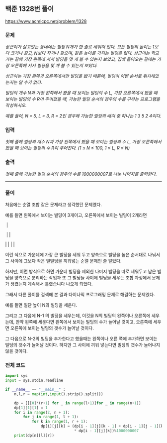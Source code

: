 ## 백준 1328번 풀이

https://www.acmicpc.net/problem/1328

### 문제

*상근이가 살고있는 동네에는 빌딩 N개가 한 줄로 세워져 있다. 모든 빌딩의 높이는 1보다 크거나 같고, N보다 작거나 같으며, 같은 높이를 가지는 빌딩은 없다. 상근이는 학교 가는 길에 가장 왼쪽에 서서 빌딩을 몇 개 볼 수 있는지 보았고, 집에 돌아오는 길에는 가장 오른쪽에 서서 빌딩을 몇 개 볼 수 있는지 보았다.*

*상근이는 가장 왼쪽과 오른쪽에서만 빌딩을 봤기 때문에, 빌딩이 어떤 순서로 위치해있는지는 알 수가 없다.*

*빌딩의 개수 N과 가장 왼쪽에서 봤을 때 보이는 빌딩의 수 L, 가장 오른쪽에서 봤을 때 보이는 빌딩의 수 R이 주어졌을 때, 가능한 빌딩 순서의 경우의 수를 구하는 프로그램을 작성하시오.*

*예를 들어, N = 5, L = 3, R = 2인 경우에 가능한 빌딩의 배치 중 하나는 1 3 5 2 4이다.*



### 입력

*첫째 줄에 빌딩의 개수 N과 가장 왼쪽에서 봤을 때 보이는 빌딩의 수 L, 가장 오른쪽에서 봤을 때 보이는 빌딩의 수 R이 주어진다. (1 ≤ N ≤ 100, 1 ≤ L, R ≤ N)*



### 출력

*첫째 줄에 가능한 빌딩 순서의 경우의 수를 1000000007로 나눈 나머지를 출력한다.*

***



### 풀이

처음에는 순열 조합 같은 문제라고 생각했던 문제였다.

예를 들면  왼쪽에서 보이는 빌딩이 3개이고, 오른쪽에서 보이는 빌딩이 2개라면

​          |

​     |   |

 |  |   |   |

이런 식으로 가운데에 가장 큰 빌딩을 세워 두고 양측으로 빌딩을  높은 순서대로 나눠서 그 사이에 그보다 작은 빌빌딩을 끼워넣는 순열 문제인 줄 알았다.



하지만, 이런 방식으로 하면 가운데 빌딩을 제외한 나머지 빌딩을 따로 세워두고 남은 빌딩을 양측으로 분리하는 작업과 또 그 빌딩들 사이에 빌딩을 세우는 조합 과정에서 문제가 생겼는지 계속해서 틀렸습니다 나오게 되었다.



그래서 다른 풀이를 검색해 본 결과 다이나믹 프로그래밍 문제로 해결하는 문제였다.

예를 들면 일단 높이 N의 빌딩을 세운다.

그리고 그 다음에 N-1 의 빌딩을 세우는데, 이것을 N의 빌딩의 왼쪽이나 오른쪽에 세우는데, 만약 왼쪽에 세운다면 왼쪽에서 보이는 빌딩의 수가 늘어날 것이고, 오른쪽에 세우면 오른쪽에 보이는 빌딩의 갯수가 늘어날 것이다.

그 다음으로 N-2의 빌딩을 추가한다고 했을때는 왼쪽이나 오른 쪽에 추가하면 보이는 빌딩의 갯수가 늘어날 것이다. 하지만 그 사이에 끼워 넣는다면 빌딩의 갯수가 늘어나지 않을 것이다.




### 전체 코드

```python
import sys
input = sys.stdin.readline

if __name__ == "__main__" :
    n,l,r = map(int,input().strip().split())

    dp = [[[0]*(r+1) for _ in range(l+1)]for _ in range(n+1)]
    dp[1][1][1] = 1
    for i in range(2, n + 1):
        for j in range(1, l + 1):
            for k in range(1, r + 1):
                dp[i][j][k] = (dp[i - 1][j][k - 1] + dp[i - 1][j - 1][k] + (i - 2) 
                               * dp[i - 1][j][k])%1000000007
    print(dp[n][l][r])
```

